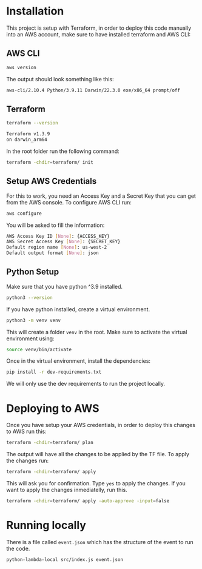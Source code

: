 # Installation

This project is setup with Terraform, in order to deploy this code manually into an AWS account, make sure to have installed terraform and AWS CLI:

## AWS CLI

```bash
aws version
```

The output should look something like this:

```bash
aws-cli/2.10.4 Python/3.9.11 Darwin/22.3.0 exe/x86_64 prompt/off
```

## Terraform

```bash
terraform --version
```

```bash
Terraform v1.3.9
on darwin_arm64
```

In the root folder run the following command:

```bash
terraform -chdir=terraform/ init
```

## Setup AWS Credentials

For this to work, you need an Access Key and a Secret Key that you can get from the AWS console. To configure AWS CLI run:

```bash
aws configure
```

You will be asked to fill the information:

```bash
AWS Access Key ID [None]: {ACCESS_KEY}
AWS Secret Access Key [None]: {SECRET_KEY}
Default region name [None]: us-west-2
Default output format [None]: json
```

## Python Setup

Make sure that you have python ^3.9 installed.

```bash
python3 --version
```

If you have python installed, create a virtual environment.

```bash
python3 -m venv venv
```

This will create a folder `venv` in the root. Make sure to activate the virtual environment using:

```bash
source venv/bin/activate
```

Once in the virtual environment, install the dependencies:

```bash
pip install -r dev-requirements.txt
```

We will only use the dev requirements to run the project locally.

# Deploying to AWS

Once you have setup your AWS credentials, in order to deploy this changes to AWS run this:

```bash
terraform -chdir=terraform/ plan
```

The output will have all the changes to be applied by the TF file. To apply the changes run:

```bash
terraform -chdir=terraform/ apply
```

This will ask you for confirmation. Type `yes` to apply the changes. If you want to apply the changes
inmediatelly, run this.

```bash
terraform -chdir=terraform/ apply -auto-approve -input=false
```

# Running locally

There is a file called `event.json` which has the structure of the event to run the code.

```bash
python-lambda-local src/index.js event.json
```
